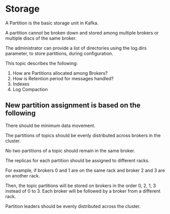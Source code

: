 # Storage

A Partition is the basic storage unit in Kafka.

A partition cannot be broken down and stored among multiple brokers or multiple discs of the same broker.

The administrator can provide a list of directories using the log.dirs parameter, to store partitions, during configuration.

This topic describes the following:

1. How are Partitions allocated among Brokers?
2. How is Retention period for messages handled?
3. Indexes
4. Log Compaction

## New partition assignment is based on the following

There should be minimum data movement.

The partitions of topics should be evenly distributed across brokers in the cluster.

No two partitions of a topic should remain in the same broker.

The replicas for each partition should be assigned to different racks.

For example, if brokers 0 and 1 are on the same rack and broker 2 and 3 are on another rack.

Then, the topic partitions will be stored on brokers in the order 0, 2, 1, 3 instead of 0 to 3. Each broker will be followed by a broker from a different rack.

Partition leaders should be evenly distributed across the cluster.
